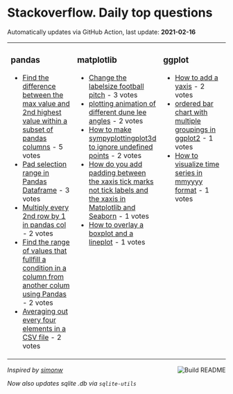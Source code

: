 # Stackoverflow. Daily top questions 

Automatically updates via GitHub Action, last update: **<!-- date starts -->2021-02-16<!-- date ends -->**


<table><tr><td valign="top" width="33%">

### pandas
<!-- pandas starts -->
* [Find the difference between the max value and 2nd highest value within a subset of pandas columns](https://stackoverflow.com/questions/66218556/find-the-difference-between-the-max-value-and-2nd-highest-value-within-a-subset) - 5 votes
* [Pad selection range in Pandas Dataframe](https://stackoverflow.com/questions/66228402/pad-selection-range-in-pandas-dataframe) - 3 votes
* [Multiply every 2nd row by 1 in pandas col](https://stackoverflow.com/questions/66220207/multiply-every-2nd-row-by-1-in-pandas-col) - 2 votes
* [Find the range of values that fullfill a condition in a column from another colum using Pandas](https://stackoverflow.com/questions/66227017/find-the-range-of-values-that-fullfill-a-condition-in-a-column-from-another-colu) - 2 votes
* [Averaging out every four elements in a CSV file](https://stackoverflow.com/questions/66219285/averaging-out-every-four-elements-in-a-csv-file) - 2 votes
<!-- pandas ends -->
</td><td valign="top" width="34%">


### matplotlib
<!-- matplotlib starts -->
* [Change the labelsize  football pitch](https://stackoverflow.com/questions/66223938/change-the-labelsize-football-pitch) - 3 votes
* [plotting animation of different dune lee angles](https://stackoverflow.com/questions/66226903/plotting-animation-of-different-dune-lee-angles) - 2 votes
* [How to make sympyplottingplot3d to ignore undefined points](https://stackoverflow.com/questions/66226819/how-to-make-sympy-plotting-plot3d-to-ignore-undefined-points) - 2 votes
* [How do you add padding between the xaxis tick marks not tick labels and the xaxis in Matplotlib and Seaborn](https://stackoverflow.com/questions/66226320/how-do-you-add-padding-between-the-x-axis-tick-marks-not-tick-labels-and-the-x) - 1 votes
* [How to overlay a boxplot and a lineplot](https://stackoverflow.com/questions/66224343/how-to-overlay-a-boxplot-and-a-lineplot) - 1 votes
<!-- matplotlib ends -->
</td><td valign="top" width="34%">


### ggplot
<!-- ggplot2 starts -->
* [How to add a yaxis](https://stackoverflow.com/questions/66229326/how-to-add-a-yaxis) - 2 votes
* [ordered bar chart with multiple groupings in ggplot2](https://stackoverflow.com/questions/66230448/ordered-bar-chart-with-multiple-groupings-in-ggplot2) - 1 votes
* [How to visualize time series in mmyyyy format](https://stackoverflow.com/questions/66223308/how-to-visualize-time-series-in-mm-yyyy-format) - 1 votes
<!-- ggplot2 ends -->
</td></tr></table>

<a href="https://github.com/hp0404/hp0404/actions"><img src="https://github.com/hp0404/hp0404/workflows/Build%20README/badge.svg" align="right" alt="Build README"></a> <p>*Inspired by  [simonw](https://github.com/simonw/simonw)*</p> <p> *Now also updates sqlite .db via `sqlite-utils`* </p>
